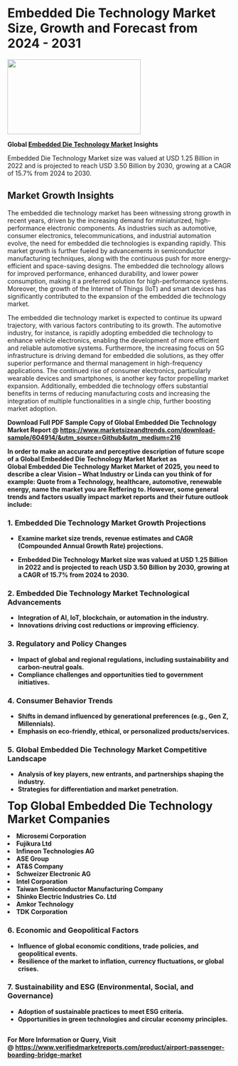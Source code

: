 <H1>Embedded Die Technology Market Size, Growth and Forecast from 2024 - 2031</H1><img class="aligncenter size-medium wp-image-584254" src="https://thirdeyenews.in/wp-content/uploads/2024/09/Global-Market-Research-300x168.jpeg" alt="" width="300" height="168" /><p><strong>Global&nbsp;<a href="https://www.marketsizeandtrends.com/download-sample/604914/&amp;utm_source=Github&utm_medium=216">Embedded Die Technology Market</a> Insights</strong></p><p>Embedded Die Technology Market size was valued at USD 1.25 Billion in 2022 and is projected to reach USD 3.50 Billion by 2030, growing at a CAGR of 15.7% from 2024 to 2030.</p><p><h2>Market Growth Insights</h2> <p>The embedded die technology market has been witnessing strong growth in recent years, driven by the increasing demand for miniaturized, high-performance electronic components. As industries such as automotive, consumer electronics, telecommunications, and industrial automation evolve, the need for embedded die technologies is expanding rapidly. This market growth is further fueled by advancements in semiconductor manufacturing techniques, along with the continuous push for more energy-efficient and space-saving designs. The embedded die technology allows for improved performance, enhanced durability, and lower power consumption, making it a preferred solution for high-performance systems. Moreover, the growth of the Internet of Things (IoT) and smart devices has significantly contributed to the expansion of the embedded die technology market.</p> <p><strong></strong></p> <p>The embedded die technology market is expected to continue its upward trajectory, with various factors contributing to its growth. The automotive industry, for instance, is rapidly adopting embedded die technology to enhance vehicle electronics, enabling the development of more efficient and reliable automotive systems. Furthermore, the increasing focus on 5G infrastructure is driving demand for embedded die solutions, as they offer superior performance and thermal management in high-frequency applications. The continued rise of consumer electronics, particularly wearable devices and smartphones, is another key factor propelling market expansion. Additionally, embedded die technology offers substantial benefits in terms of reducing manufacturing costs and increasing the integration of multiple functionalities in a single chip, further boosting market adoption.</p> <p><strong></p><p><span class=""><strong>Download Full PDF Sample Copy of Global Embedded Die Technology Market Report</strong> @ <a href="https://www.marketsizeandtrends.com/download-sample/604914/&amp;utm_source=Github&utm_medium=216" target="_blank">https://www.marketsizeandtrends.com/download-sample/604914/&amp;utm_source=Github&utm_medium=216</a></span></p><p>In order to make an accurate and perceptive description of future scope of a Global&nbsp;Embedded Die Technology Market Market as Global&nbsp;Embedded Die Technology Market Market of 2025, you need to describe a clear Vision &ndash; What Industry or Linda can you think of for example: Quote from a Technology, healthcare, automotive, renewable energy, name the market you are Reffering to. However, some general trends and factors usually impact market reports and their future outlook include:</p><h3>1.&nbsp;<strong>Embedded Die Technology Market Growth Projections</strong></h3><ul><li>Examine market size trends, revenue estimates and CAGR (Compounded Annual Growth Rate) projections.</li><li><p>Embedded Die Technology Market size was valued at USD 1.25 Billion in 2022 and is projected to reach USD 3.50 Billion by 2030, growing at a CAGR of 15.7% from 2024 to 2030.</p></li></ul><h3>2.&nbsp;<strong>Embedded Die Technology Market Technological Advancements</strong></h3><ul><li>Integration of AI, IoT, blockchain, or automation in the industry.</li><li>Innovations driving cost reductions or improving efficiency.</li></ul><h3>3.&nbsp;<strong>Regulatory and Policy Changes</strong></h3><ul><li>Impact of global and regional regulations, including sustainability and carbon-neutral goals.</li><li>Compliance challenges and opportunities tied to government initiatives.</li></ul><h3>4.&nbsp;<strong>Consumer Behavior Trends</strong></h3><ul><li>Shifts in demand influenced by generational preferences (e.g., Gen Z, Millennials).</li><li>Emphasis on eco-friendly, ethical, or personalized products/services.</li></ul><h3>5.&nbsp;<strong>Global Embedded Die Technology Market Competitive Landscape</strong></h3><ul><li>Analysis of key players, new entrants, and partnerships shaping the industry.</li><li>Strategies for differentiation and market penetration.</li></ul><p data-pm-slice="1 1 []"><span style="color: inherit; font-family: inherit; font-size: 25px;">Top Global Embedded Die Technology Market Companies</span></p><div class="" data-test-id=""><p><li>Microsemi Corporation</li><li> Fujikura Ltd</li><li> Infineon Technologies AG</li><li> ASE Group</li><li> AT&S Company</li><li> Schweizer Electronic AG</li><li> Intel Corporation</li><li> Taiwan Semiconductor Manufacturing Company</li><li> Shinko Electric Industries Co. Ltd</li><li> Amkor Technology</li><li> TDK Corporation</li></p></div><h3>6.&nbsp;<strong>Economic and Geopolitical Factors</strong></h3><ul><li>Influence of global economic conditions, trade policies, and geopolitical events.</li><li>Resilience of the market to inflation, currency fluctuations, or global crises.</li></ul><h3>7.&nbsp;<strong>Sustainability and ESG (Environmental, Social, and Governance)</strong></h3><ul><li>Adoption of sustainable practices to meet ESG criteria.</li><li>Opportunities in green technologies and circular economy principles.</li></ul><h2><strong style="font-size: 14px;">For More Information or Query, Visit @&nbsp;</strong><a style="background-color: #ffffff; font-size: 14px;" href="https://www.marketsizeandtrends.com/report/embedded-die-technology-market/" target="_blank">https://www.verifiedmarketreports.com/product/airport-passenger-boarding-bridge-market</a></h2>
